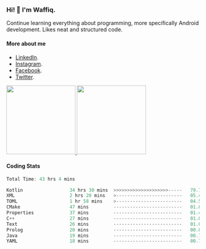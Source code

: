 ### Hi! 👋 I'm Waffiq.

Continue learning everything about programming, more specifically Android development. Likes neat and structured code.

#### More about me 
- [LinkedIn](https://www.linkedin.com/in/waffiqaziz/).
- [Instagram](https://www.instagram.com/waffiqaziz/).
- [Facebook](https://web.facebook.com/WaffiqAziz/).
- [Twitter](https://twitter.com/AzizWaffiq).

<p align="left">
<a href="https://github.com/waffiqaziz">
  <img height="180em" src="https://github-readme-stats-eight-theta.vercel.app/api?username=waffiqaziz&show_icons=true&theme=algolia&include_all_commits=true&count_private=true"/>
  <img height="180em" src="https://github-readme-stats-eight-theta.vercel.app/api/top-langs/?username=waffiqaziz&layout=compact&langs_count=8&theme=algolia"/>
</a>
</p>

#### Coding Stats
<!--START_SECTION:waka-->

```rust
Total Time: 43 hrs 4 mins

Kotlin                 34 hrs 30 mins  >>>>>>>>>>>>>>>>>>>>-----   79.71 %
XML                    2 hrs 20 mins   >------------------------   05.41 %
TOML                   1 hr 58 mins    >------------------------   04.55 %
CMake                  47 mins         -------------------------   01.84 %
Properties             37 mins         -------------------------   01.45 %
C++                    27 mins         -------------------------   01.06 %
Text                   26 mins         -------------------------   01.03 %
Prolog                 20 mins         -------------------------   00.81 %
Java                   19 mins         -------------------------   00.74 %
YAML                   18 mins         -------------------------   00.71 %
```

<!--END_SECTION:waka-->
